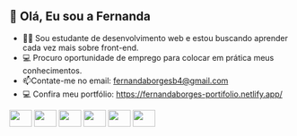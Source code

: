 ## 👋 Olá, Eu sou a Fernanda

- 👩‍🎓 Sou estudante de desenvolvimento web e estou buscando aprender cada vez mais sobre front-end.
- 💻 Procuro oportunidade de emprego para colocar em prática meus conhecimentos.
- 📫Contate-me no email: fernandaborgesb4@gmail.com
- 💻 Confira meu portfólio: https://fernandaborges-portifolio.netlify.app/


<div style= "display: inline_block" >
<img src ="https://cdn.jsdelivr.net/gh/devicons/devicon/icons/html5/html5-original.svg" align="center" height="30" width="40"/>
<img src ="https://cdn.jsdelivr.net/gh/devicons/devicon/icons/css3/css3-original.svg" align="center" height="30" width="40"/>
<img src ="https://cdn.jsdelivr.net/gh/devicons/devicon/icons/javascript/javascript-original.svg" align="center" height="30" width="40"/>
<img src ="https://cdn.jsdelivr.net/gh/devicons/devicon/icons/nodejs/nodejs-original.svg" align="center" height="30" width="40"/>
<img src ="https://cdn.jsdelivr.net/gh/devicons/devicon/icons/postgresql/postgresql-original.svg" align="center" height="30" width="40"/>
<img src ="https://cdn.jsdelivr.net/gh/devicons/devicon/icons/vscode/vscode-original.svg" align="center" height="30" width="40"/>
</div>
